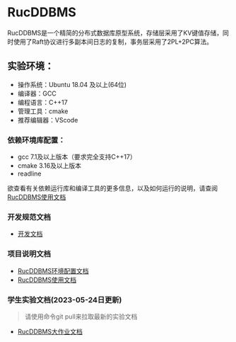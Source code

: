 # RucDDBMS

RucDDBMS是一个精简的分布式数据库原型系统，存储层采用了KV键值存储，同时使用了Raft协议进行多副本间日志的复制，事务层采用了2PL+2PC算法。

## 实验环境：
- 操作系统：Ubuntu 18.04 及以上(64位)
- 编译器：GCC
- 编程语言：C++17
- 管理工具：cmake
- 推荐编辑器：VScode

### 依赖环境库配置：
- gcc 7.1及以上版本（要求完全支持C++17）
- cmake 3.16及以上版本
- readline

欲查看有关依赖运行库和编译工具的更多信息，以及如何运行的说明，请查阅[RucDDBMS使用文档](docs/使用文档.md)

### 开发规范文档

- [开发文档](docs/开发文档.md)

### 项目说明文档

- [RucDDBMS环境配置文档](docs/环境配置.md)
- [RucDDBMS使用文档](docs/使用文档.md)

### 学生实验文档(2023-05-24日更新)

> 请使用命令git pull来拉取最新的实验文档

- [RucDDBMS大作业文档](docs/大作业文档.md)
